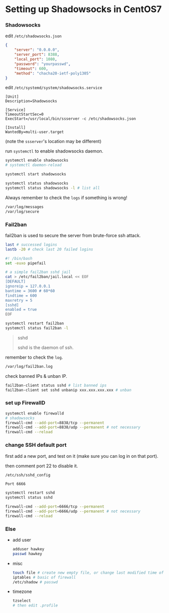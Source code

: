 # Setting up Shadowsocks in CentOS7

### Shadowsocks

edit `/etc/shadowsocks.json`

```json
{
    "server": "0.0.0.0",
    "server_port": 8388,
    "local_port": 1080,
    "password": "yourpasswd",
    "timeout": 600,
    "method": "chacha20-ietf-poly1305"
}
```



edit `/etc/systemd/system/shadowsocks.service`

```
[Unit]
Description=Shadowsocks

[Service]
TimeoutStartSec=0
ExecStart=/usr/local/bin/ssserver -c /etc/shadowsocks.json

[Install]
WantedBy=multi-user.target
```

(note the `ssserver`'s location may be different)



run `systemctl` to enable shadowsocks daemon.

```bash
systemctl enable shadowsocks
# systemctl daemon-reload

systemctl start shadowsocks

systemctl status shadowsocks 
systemctl status shadowsocks -l # list all

```



Always remember to check the `logs` if something is wrong!

```bash
/var/log/messages
/var/log/secure
```



### Fail2ban

fail2ban is used to secure the server from brute-force ssh attack.

```bash
last # successed logins
lastb -20 # check last 20 failed logins
```



```bash
#! /bin/bash
set -euxo pipefail

# a simple fail2ban sshd jail
cat > /etc/fail2ban/jail.local << EOF
[DEFAULT]
ignoreip = 127.0.0.1
bantime = 3600 # 60*60
findtime = 600
maxretry = 5
[sshd]
enabled = true
EOF

systemctl restart fail2ban
systemctl status fail2ban -l
```



> sshd
>
> sshd is the daemon of ssh.



remember to check the `log`.

```bash
/var/log/fail2ban.log
```



check banned IPs & unban IP.

```bash
fail2ban-client status sshd # list banned ips
fail2ban-client set sshd unbanip xxx.xxx.xxx.xxx # unban
```



### set up FirewallD

```bash
systemctl enable firewalld
# shadowsocks 
firewall-cmd --add-port=8838/tcp --permanent
firewall-cmd --add-port=8838/udp --permanent # not necessary
firewall-cmd --reload
```



### change SSH default port 

first add a new port, and test on it (make sure you can log in on that port).

then comment port 22 to disable it.

`/etc/ssh/sshd_config`

```bash
Port 6666
```



```bash
systemctl restart sshd
systemctl status sshd

firewall-cmd --add-port=6666/tcp --permanent
firewall-cmd --add-port=6666/udp --permanent # not necessary
firewall-cmd --reload
```



### Else

* add user

  ```bash
  adduser hawkey
  passwd hawkey
  ```

* misc

  ```bash
  touch file # create new empty file, or change last modified time of the file.
  iptables # basic of firewall
  /etc/shadow # passwd
  ```

* timezone

  ```bash
  tzselect
  # then edit .profile
  ```



